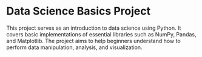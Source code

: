 # Data Science Basics Project

This project serves as an introduction to data science using Python. It covers basic implementations of essential libraries such as NumPy, Pandas, and Matplotlib. The project aims to help beginners understand how to perform data manipulation, analysis, and visualization.
